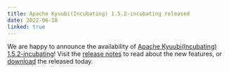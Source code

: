 ```yaml
---
title: Apache Kyuubi(Incubating) 1.5.2-incubating released
date: 2022-06-18
linked: true
---
```

<!---
  Licensed under the Apache License, Version 2.0 (the "License");
  you may not use this file except in compliance with the License.
  You may obtain a copy of the License at

   http://www.apache.org/licenses/LICENSE-2.0

  Unless required by applicable law or agreed to in writing, software
  distributed under the License is distributed on an "AS IS" BASIS,
  WITHOUT WARRANTIES OR CONDITIONS OF ANY KIND, either express or implied.
  See the License for the specific language governing permissions and
  limitations under the License. See accompanying LICENSE file.
-->

We are happy to announce the availability of [Apache Kyuubi(Incubating) 1.5.2-incubating](/release/1.5.2-incubating.html)! Visit the [release notes](/release/1.5.2-incubating.html) to read about the new features, or [download](/releases.html) the released today.
